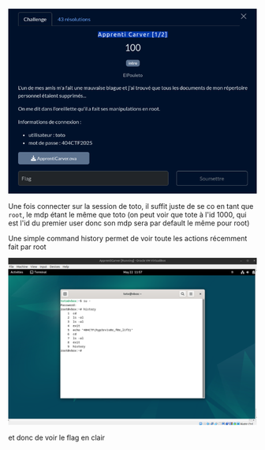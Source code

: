 ![intro](./img/intro.png)

Une fois connecter sur la session de toto, il suffit juste de se co en tant que `root`, le mdp étant le même que toto (on peut voir que tote à l'id 1000, qui est l'id du premier user donc son mdp sera par default le même pour root)

Une simple command history permet de voir toute les actions récemment fait par root

![flag](./img/flag.png)

et donc de voir le flag en clair